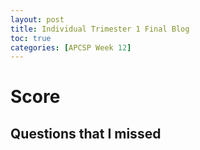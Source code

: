 ```yaml
---
layout: post
title: Individual Trimester 1 Final Blog 
toc: true
categories: [APCSP Week 12]
---
```

# Score
## Questions that I missed